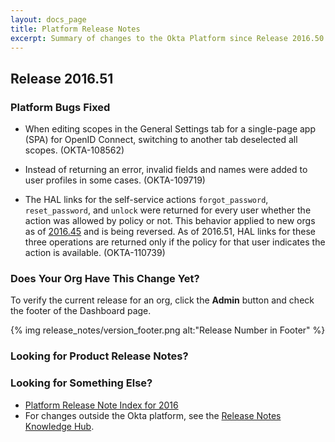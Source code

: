 ```yaml
---
layout: docs_page
title: Platform Release Notes
excerpt: Summary of changes to the Okta Platform since Release 2016.50
---
```


## Release 2016.51

### Platform Bugs Fixed

* When editing scopes in the General Settings tab for a single-page app (SPA) for OpenID Connect, switching to another tab deselected all scopes. (OKTA-108562)

* Instead of returning an error, invalid fields and names were added to user profiles in some cases. (OKTA-109719)

* The HAL links for the self-service actions `forgot_password`, `reset_password`, and `unlock` were returned for every user whether the action was allowed by policy or not.
This behavior applied to new orgs as of [2016.45](/docs/platform-release-notes/platform-release-notes2016-45.html#user-api-response-always-contains-hal-links) and is being reversed.
As of 2016.51, HAL links for these three operations are returned only if the policy for that user indicates the action is available. (OKTA-110739)

### Does Your Org Have This Change Yet?

To verify the current release for an org, click the **Admin** button and check the footer of the Dashboard page.

{% img release_notes/version_footer.png alt:"Release Number in Footer" %}

### Looking for Product Release Notes?

### Looking for Something Else?

* [Platform Release Note Index for 2016](platform-release-notes2016-index.html)
* For changes outside the Okta platform, see the [Release Notes Knowledge Hub](https://support.okta.com/help/articles/Knowledge_Article/Release-Notes-Knowledge-Hub).
